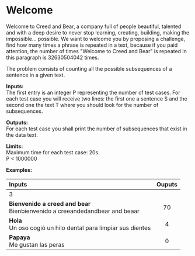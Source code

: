 # Welcome

Welcome to Creed and Bear, a company full of people beautiful, talented and with a deep desire to
never stop learning, creating, building, making the impossible… possible. We want to welcome you by
proposing a challenge, find how many times a phrase is repeated in a text, because if you paid
attention, the number of times "Welcome to Creed and Bear" is repeated in this paragraph is
32630504042 times.

The problem consists of counting all the possible subsequences of a sentence in a given text.

__Inputs:__ <br/>
The first entry is an integer P representing the number of test cases. For each test case you will
receive two lines: the first one a sentence S and the second one the text T where you should look for
the number of subsequences.

__Outputs:__ <br/>
For each test case you shall print the number of subsequences that exist in the data text.

__Limits:__ <br/>
Maximum time for each test case: 20s. <br/>
P < 1000000

__Examples:__ <br/>

|Inputs                                                                            | Ouputs |
|:---------------------------------------------------------------------------------|:------:|
|3                                                                                 |        |
|__Bienvenido a creed and bear__ <br/> Bienbienvenido a creeandedandbear and beaar | 70     |
|__Hola__ <br/> Un oso cogió un hilo dental para limpiar sus dientes               | 4      |
|__Papaya__ <br/> Me gustan las peras                                              | 0      |
